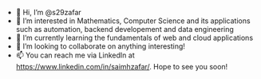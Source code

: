 - 👋 Hi, I’m @s29zafar
- 👀 I’m interested in Mathematics, Computer Science and its applications such as automation, backend developement and data engineering 
- 🌱 I’m currently learning the fundamentals of web and cloud applications
- 💞️ I’m looking to collaborate on anything interesting!
- 📫 You can reach me via LinkedIn at https://www.linkedin.com/in/saimhzafar/. Hope to see you soon!

<!---
s29zafar/s29zafar is a ✨ special ✨ repository because its `README.md` (this file) appears on your GitHub profile.
You can click the Preview link to take a look at your changes.
--->

